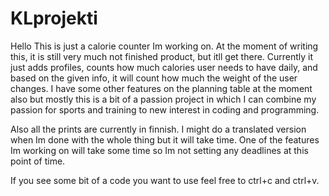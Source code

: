 # KLprojekti
Hello
This is just a calorie counter Im working on. At the moment of writing this, it is still very much not finished product, but itll get there. Currently it just adds profiles, counts how much calories user needs to have daily, and based on the given info, it will count how much the weight of the user changes. I have some other features on the planning table at the moment also but mostly this is a bit of a passion project in which I can combine my passion for sports and training to new interest in coding and programming.

Also all the prints are currently in finnish. I might do a translated version when Im done with the whole thing but it will take time. One of the features Im working on will take some time so Im not setting any deadlines at this point of time.

If you see some bit of a code you want to use feel free to ctrl+c and ctrl+v.
